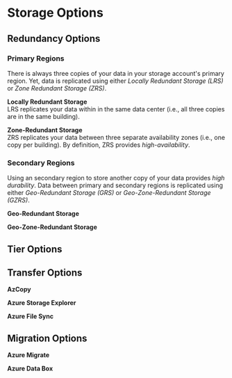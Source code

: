 # Storage Options

## Redundancy Options

### Primary Regions
There is always three copies of your data in your storage account's primary region. Yet, data is replicated using either *Locally Redundant Storage (LRS)* or *Zone Redundant Storage (ZRS)*.

**Locally Redundant Storage**  
LRS replicates your data within in the same data center (i.e., all three copies are in the same building). 

**Zone-Redundant Storage**  
ZRS replicates your data between three separate availability zones (i.e., one copy per building). By definition, ZRS provides *high-availability*. 

### Secondary Regions
Using an secondary region to store another copy of your data provides *high durability*. Data between primary and secondary regions is replicated using either *Geo-Redundant Storage (GRS)* or *Geo-Zone-Redundant Storage (GZRS)*.

**Geo-Redundant Storage**  

**Geo-Zone-Redundant Storage**  

## Tier Options

## Transfer Options
**AzCopy**  

**Azure Storage Explorer**  

**Azure File Sync**

## Migration Options
**Azure Migrate**

**Azure Data Box**

